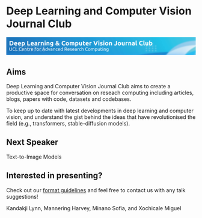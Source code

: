 # Deep Learning and Computer Vision Journal Club
![banner](https://github.com/dlcv-journal-club/.github/blob/main/profile/banner.png)

## Aims
Deep Learning and Computer Vision Journal Club aims to create a productive space for conversation on reseach computing including articles, blogs, papers with code, datasets and codebases.

To keep up to date with latest developments in deep learning and computer vision, and understand the gist behind the ideas that have revolutionised the field (e.g., transformers, stable-diffusion models).

## Next Speaker

Text-to-Image Models

## Interested in presenting?
Check out our [format guidelines](https://github.com/dlcv-journal-club/.github/blob/main/format.md) and feel free to contact us with any talk suggestions!

Kandakji Lynn, Mannering Harvey,  Minano Sofia, and Xochicale Miguel
